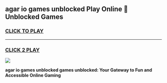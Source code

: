 
## agar io games unblocked Play Online 👋 Unblocked Games
<h3>
<a href="https://premium.freeplayer.one?title=agar_io_games_unblocked&ref=19F">CLICK TO PLAY</a></h3>
<hr>

<h3>
<a href="https://premium.freeplayer.one?title=agar_io_games_unblocked&ref=19F">CLICK 2 PLAY</a>
  
</h3>

<a href="https://premium.freeplayer.one?title=agar_io_games_unblocked&ref=19F"><img src="https://clearcache.store/games.png"></a>


**agar io games unblocked games unblocked: Your Gateway to Fun and Accessible Online Gaming**
